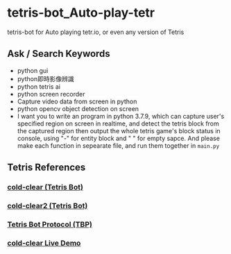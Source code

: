 # tetris-bot_Auto-play-tetr
 tetris-bot for Auto playing tetr.io, or even any version of Tetris

## Ask / Search Keywords
+ python gui
+ python即時影像辨識
+ python tetris ai
+ python screen recorder
+ Capture video data from screen in python
+ python opencv object detection on screen
+ I want you to write an program in python 3.7.9, which can capture user's specified region on screen in realtime, and detect the tetris block from the captured region then output the whole tetris game's block status in console, using "-" for entity block and " " for empty sapce. And please make each function in sepearate file, and run them together in `main.py`

## Tetris References
### [cold-clear (Tetris Bot)](https://github.com/MinusKelvin/cold-clear)
### [cold-clear2 (Tetris Bot)](https://github.com/MinusKelvin/cold-clear-2)
### [Tetris Bot Protocol (TBP)](https://github.com/tetris-bot-protocol/tbp-spec)
### [cold-clear Live Demo](http://minuskelvin.net/cold-clear/)